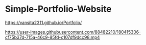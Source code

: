 # Simple-Portfolio-Website
https://vansita2311.github.io/Portfolio/





https://user-images.githubusercontent.com/88482210/180415306-cf75b37d-715a-46c9-85fd-c107df9dcc98.mp4


